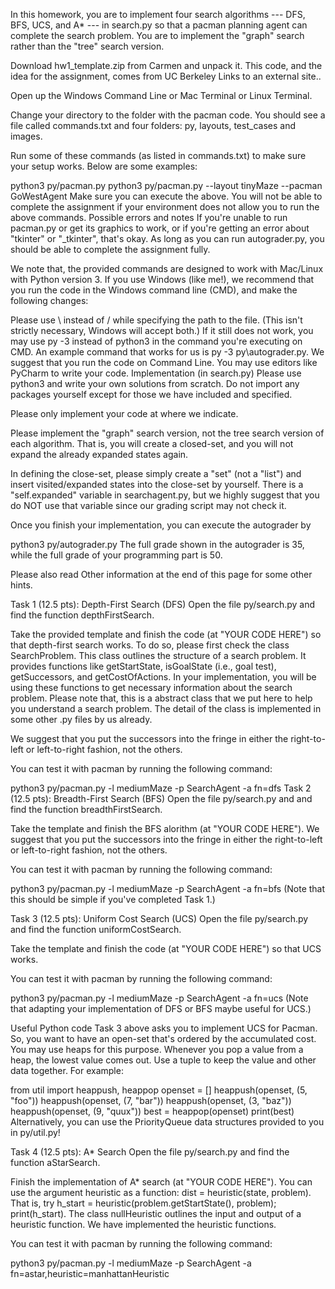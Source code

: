 In this homework, you are to implement four search algorithms --- DFS, BFS, UCS, and A* --- in search.py so that a pacman planning agent can complete the search problem. You are to implement the "graph" search rather than the "tree" search version.

Download  hw1_template.zip from Carmen and unpack it. This code, and the idea for the assignment, comes from UC Berkeley Links to an external site..

Open up the Windows Command Line or Mac Terminal or Linux Terminal.

Change your directory to the folder with the pacman code. You should see a file called commands.txt and four folders: py, layouts, test_cases and images.

Run some of these commands (as listed in commands.txt) to make sure your setup works. Below are some examples:

python3 py/pacman.py
python3 py/pacman.py --layout tinyMaze --pacman GoWestAgent
Make sure you can execute the above. You will not be able to complete the assignment if your environment does not allow you to run the above commands.
Possible errors and notes
If you're unable to run pacman.py or get its graphics to work, or if you're getting an error about "tkinter" or "_tkinter", that's okay. As long as you can run autograder.py, you should be able to complete the assignment fully.

We note that, the provided commands are designed to work with Mac/Linux with Python version 3. If you use Windows (like me!), we recommend that you run the code in the Windows command line (CMD), and make the following changes:

Please use \ instead of / while specifying the path to the file. (This isn't strictly necessary, Windows will accept both.)
If it still does not work, you may use py -3 instead of python3 in the command you're executing on CMD. An example command that works for us is py -3 py\autograder.py.
We suggest that you run the code on Command Line. You may use editors like PyCharm to write your code.
Implementation (in search.py)
Please use python3 and write your own solutions from scratch. Do not import any packages yourself except for those we have included and specified.

Please only implement your code at where we indicate.

Please implement the "graph" search version, not the tree search version of each algorithm. That is, you will create a closed-set, and you will not expand the already expanded states again.

In defining the close-set, please simply create a "set" (not a "list") and insert visited/expanded states into the close-set by yourself. There is a "self.expanded" variable in searchagent.py, but we highly suggest that you do NOT use that variable since our grading script may not check it.

Once you finish your implementation, you can execute the autograder by

python3 py/autograder.py
The full grade shown in the autograder is 35, while the full grade of your programming part is 50.

Please also read Other information at the end of this page for some other hints.

Task 1 (12.5 pts): Depth-First Search (DFS)
Open the file py/search.py and find the function depthFirstSearch.

Take the provided template and finish the code (at "YOUR CODE HERE") so that depth-first search works. To do so, please first check the class SearchProblem. This class outlines the structure of a search problem. It provides functions like getStartState, isGoalState (i.e., goal test), getSuccessors, and getCostOfActions. In your implementation, you will be using these functions to get necessary information about the search problem. Please note that, this is a abstract class that we put here to help you understand a search problem. The detail of the class is implemented in some other .py files by us already.

We suggest that you put the successors into the fringe in either the right-to-left or left-to-right fashion, not the others.

You can test it with pacman by running the following command:

python3 py/pacman.py -l mediumMaze -p SearchAgent -a fn=dfs
Task 2 (12.5 pts): Breadth-First Search (BFS)
Open the file py/search.py and and find the function breadthFirstSearch.

Take the template and finish the BFS alorithm (at "YOUR CODE HERE"). We suggest that you put the successors into the fringe in either the right-to-left or left-to-right fashion, not the others.

You can test it with pacman by running the following command:

python3 py/pacman.py -l mediumMaze -p SearchAgent -a fn=bfs
(Note that this should be simple if you've completed Task 1.)

Task 3 (12.5 pts): Uniform Cost Search (UCS)
Open the file py/search.py and find the function uniformCostSearch.

Take the template and finish the code (at "YOUR CODE HERE") so that UCS works.

You can test it with pacman by running the following command:

python3 py/pacman.py -l mediumMaze -p SearchAgent -a fn=ucs
(Note that adapting your implementation of DFS or BFS maybe useful for UCS.)

Useful Python code
Task 3 above asks you to implement UCS for Pacman. So, you want to have an open-set that's ordered by the accumulated cost. You may use heaps for this purpose. Whenever you pop a value from a heap, the lowest value comes out. Use a tuple to keep the value and other data together. For example:

from util import heappush, heappop
openset = []
heappush(openset, (5, "foo"))
heappush(openset, (7, "bar"))
heappush(openset, (3, "baz"))
heappush(openset, (9, "quux"))
best = heappop(openset)
print(best)
Alternatively, you can use the PriorityQueue data structures provided to you in py/util.py!

Task 4 (12.5 pts): A* Search
Open the file py/search.py and find the function aStarSearch.

Finish the implementation of A* search (at "YOUR CODE HERE"). You can use the argument heuristic as a function: dist = heuristic(state, problem). That is, try h_start = heuristic(problem.getStartState(), problem); print(h_start). The class nullHeuristic outlines the input and output of a heuristic function. We have implemented the heuristic functions.

You can test it with pacman by running the following command:

python3 py/pacman.py -l mediumMaze -p SearchAgent -a fn=astar,heuristic=manhattanHeuristic
